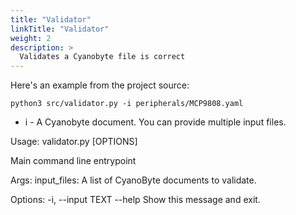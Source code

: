 ```yaml
---
title: "Validator"
linkTitle: "Validator"
weight: 2
description: >
  Validates a Cyanobyte file is correct
---
```


Here's an example from the project source:

`python3 src/validator.py -i peripherals/MCP9808.yaml`

- i - A Cyanobyte document. You can provide multiple input files.

Usage: validator.py [OPTIONS]

  Main command line entrypoint

  Args:     input_files: A list of CyanoByte documents to validate.

Options:
  -i, --input TEXT
  --help            Show this message and exit.